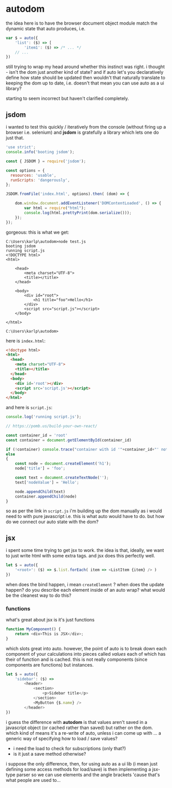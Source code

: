# autodom

the idea here is to have the browser document object module
match the dynamic state that auto produces, i.e.

```js
var $ = auto({
    'list': ($) => [
        'item1': ($) => /* ... */
    // ...
})
```

still trying to wrap my head around whether this instinct
was right. i thought - isn't the dom just another kind of
state? and if auto let's you declaratively define how
state should be updated then wouldn't that naturally
translate to keeping the dom up to date, i.e. doesn't
that mean you can use auto as a ui library?

starting to seem incorrect but haven't clarified completely.

## jsdom

i wanted to test this quickly / iteratively from the console
(without firing up a browser i.e. selenium) and **jsdom** is
gratefully a library which lets one do just that.

```js
'use strict';
console.info('booting jsdom');

const { JSDOM } = require('jsdom');

const options = {
  resources: 'usable',
  runScripts: 'dangerously',
};

JSDOM.fromFile('index.html', options).then( (dom) => {

    dom.window.document.addEventListener('DOMContentLoaded', () => {        
        var html = require("html");
        console.log(html.prettyPrint(dom.serialize()));
    });
});
```

gorgeous: this is what we get:

```
C:\Users\karlp\autodom>node test.js
booting jsdom
running script.js
<!DOCTYPE html>
<html>

    <head>
        <meta charset="UTF-8">
        <title></title>
    </head>

    <body>
        <div id="root">
            <h1 title="foo">Hello</h1>
        </div>
        <script src="script.js"></script>
    </body>

</html>

C:\Users\karlp\autodom>
```

here is `index.html`:

```html
<!doctype html>
<html>
  <head>
    <meta charset="UTF-8">
    <title></title>
  </head>
  <body>
    <div id='root'></div>
    <script src='script.js'></script>
  </body>
</html>
```

and here is `script.js`:

```js
console.log('running script.js');

// https://pomb.us/build-your-own-react/

const container_id = 'root'
const container = document.getElementById(container_id)

if (!container) console.trace("container with id '"+container_id+"' not found")
else
{
    const node = document.createElement('h1');
    node['title'] = 'foo';

    const text = document.createTextNode('');
    text['nodeValue'] = 'Hello';

    node.appendChild(text)
    container.appendChild(node)
}
```

so as per the link in `script.js` i'm building up the
dom manually as i would need to with pure javascript
i.e. this is what auto would have to do. but how do
we connect our auto state with the dom?

## jsx

i spent some time trying to get jsx to work. the
idea is that, ideally, we want to just write html
with some extra tags. and jsx does this perfectly
well.

```js
let $ = auto({
    '<root>': ($) => $.list.forEach( item => <ListItem {item} /> )
})
```

when does the bind happen, i mean `createElement` ?
when does the update happen? do you describe each element
inside of an auto wrap? what would be the cleanest way
to do this?

### functions

what's great about jsx is it's just functions

```js
function MyComponent() {
    return <div>This is JSX</div>;
}
```

which slots great into auto. however, the point of auto
is to break down each component of your calculations
into pieces called _values_ each of which has their
of function and is cached. this is not really components
(since components are functions) but instances.

```js
let $ = auto({
    'sidebar': ($) =>
        <header>
            <section>
                <p>Sidebar title</p>
            </section>
            <MyButton {$.name} />
        </header>
})
```

i guess the difference with **autodom** is that
values aren't saved in a javascript object
(or cached rather than saved) but rather on the
dom. which kind of means it's a re-write of
auto, unless i can come up with ... a generic
way of specifying how to load / save values?

 - i need the load to check for subscriptions (only that?)
 - is it just a save method otherwise?

i suppose the only difference, then, for using
auto as a ui lib (i mean just defining some
access methods for load/save) is then implementing
a jsx-type parser so we can use elements and
the angle brackets 'cause that's what people
are used to...